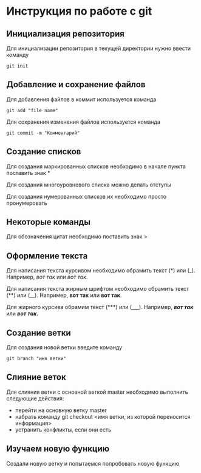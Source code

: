 # Инструкция по работе с git

## Инициализация репозитория

Для инициализации репозитория в текущей директории нужно ввести команду

```
git init
```
## Добавление и сохранение файлов

Для добавления файлов в коммит используется команда

```
git add "file name"
```
Для сохранения изменения файлов используется команда

```
git commit -m "Комментарий"
```
## Создание списков

Для создания маркированных списков необходимо в начале пункта поставить знак *

Для создания многоуровневого списка можно делать отступы 

Для создания нумерованных списков их необходимо просто пронумеровать

## Некоторые команды

Для обозначения цитат необходимо поставить знак >

## Оформление текста 

Для написания текста курсивом необходимо обрамить текст (*) или (_). Например, *вот так* или _вот так_.

Для написания текста жирным шрифтом необходимо обрамить текст (**) или (__). Например, **вот так** или __вот так__.

Для жирного курсива обрамим текст (***) или (___). Например, ***вот так*** или ___вот так___.

## Создание ветки

Для создания новой ветки введите команду
```
git branch "имя ветки"
```
## Слияние веток

Для слияния ветки с основной веткой master необходимо выполнить следующие действия:

* перейти на основную ветку master
* набрать команду git checkout <имя ветки, из которой переносится информация>
* устранить конфликты, если они есть

## Изучаем новую функцию

Создали новую ветку и попытаемся попробовать новую функцию